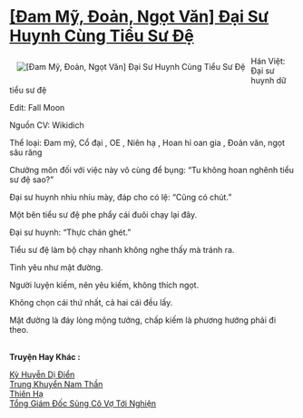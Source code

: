 <a href="https://utruyen.com/dam-my-doan-ngot-van-dai-su-huynh-cung-tieu-su-de/21985/" title="[Đam Mỹ, Đoản, Ngọt Văn] Đại Sư Huynh Cùng Tiểu Sư Đệ"><h1>[Đam Mỹ, Đoản, Ngọt Văn] Đại Sư Huynh Cùng Tiểu Sư Đệ</h1></a><div style="display:table"><img align="right" style="float: left; padding: 10px;" src="https://utruyen.com/images/story/200x260/dam-my-doan-ngot-van-dai-su-huynh-cung-tieu-su-de.jpg" alt="[Đam Mỹ, Đoản, Ngọt Văn] Đại Sư Huynh Cùng Tiểu Sư Đệ">Hán Việt: Đại sư huynh dữ tiểu sư đệ<p></p>Edit: Fall Moon<p></p>Nguồn CV: Wikidich<p></p>Thể loại: Đam mỹ, Cổ đại , OE , Niên hạ , Hoan hỉ oan gia , Đoản văn, ngọt sâu răng<p></p>Chưởng môn đối với việc này vô cùng để bụng: “Tu không hoan nghênh tiểu sư đệ sao?”<p></p>Đại sư huynh nhíu nhíu mày, đáp cho có lệ: “Cũng có chút.”<p></p>Một bên tiểu sư đệ phe phẩy cái đuôi chạy lại đây.<p></p>Đại sư huynh: “Thực chán ghét.”<p></p>Tiểu sư đệ làm bộ chạy nhanh không nghe thấy mà tránh ra.<p></p>Tình yêu như mật đường.<p></p>Người luyện kiếm, nên yêu kiếm, không thích ngọt.<p></p>Không chọn cái thứ nhất, cả hai cái đều lấy.<p></p>Mật đường là đáy lòng mộng tưởng, chấp kiếm là phương hướng phải đi theo.</div><p><br><b>Truyện Hay Khác :</b></p><a href="https://utruyen.com/ky-huyen-di-dien/21989/" alt="Kỳ Huyễn Dị Điển">Kỳ Huyễn Dị Điển</a><br/><a href="https://github.com/quanluxury/truyenhot/tree/master/truyenhay/10686/" alt="Trung Khuyển Nam Thần">Trung Khuyển Nam Thần</a><br/><a href="https://truyenngontinhay.wordpress.com/2019/10/03/thien-ha/" alt="Thiên Hạ">Thiên Hạ</a><br/><a href="https://github.com/quanluxury/ngontinhhot/tree/master/truyenhay/19226/" alt="Tổng Giám Đốc Sủng Cô Vợ Tới Nghiện">Tổng Giám Đốc Sủng Cô Vợ Tới Nghiện</a><br/>